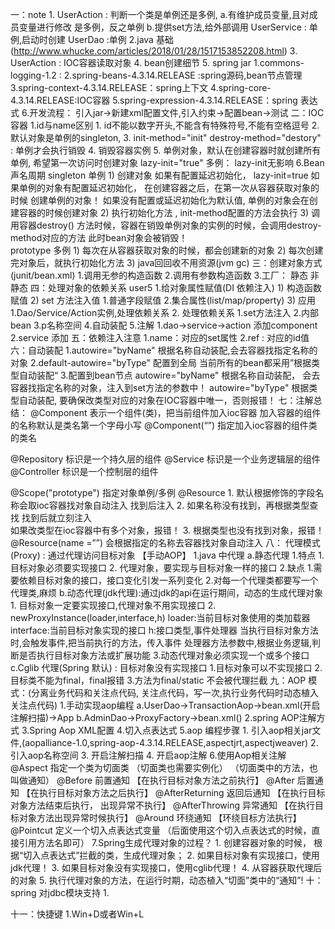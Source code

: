 一：note
    1. UserAction : 判断一个类是单例还是多例,
        a.有维护成员变量,且对成员变量进行修改 是多例，反之单例
        b.提供set方法,给外部调用
       UserService : 单例,启动时创建
       UserDao :单例
    2.java 基础(http://www.whucke.com/articles/2018/01/28/1517153852208.html)
    3. UserAction : IOC容器读取对象
    4. bean创建细节
    5. spring jar
        1.commons-logging-1.2 :
        2.spring-beans-4.3.14.RELEASE :spring源码,bean节点管理
        3.spring-context-4.3.14.RELEASE：spring上下文
        4.spring-core-4.3.14.RELEASE:IOC容器
        5.spring-expression-4.3.14.RELEASE：spring 表达式
    6.开发流程：
        引入jar->新建xml配置文件,引入约束->配置bean->测试
二：IOC容器
    1.id与name区别
        1. id不能以数字开头,不能含有特殊符号,不能有空格逗号
    2. 默认对象是单例的singleton,
    3. init-method="init" destroy-method="destory" : 单例才会执行销毁
    4. 销毁容器实例
    5. 单例对象，默认在创建容器时就创建所有单例,
       希望第一次访问时创建对象 lazy-init="true"
       多例： lazy-init无影响
    6.Bean声名周期
      singleton  单例
        1) 创建对象
             如果有配置延迟初始化，
                lazy-init=true  如果单例的对象有配置延迟初始化， 在创建容器之后，在第一次从容器获取对象的时候
             创建单例的对象！
            如果没有配置或延迟初始化为默认值, 单例的对象会在创建容器的时候创建对象
        2) 执行初始化方法 , init-method配置的方法会执行
        3) 调用容器destroy() 方法时候，容器在销毁单例对象的实例的时候，会调用destroy-method对应的方法
           此时bean对象会被销毁！      		   	  
      prototype  多例
         1) 每次在从容器获取对象的时候，都会创建新的对象
         2) 每次创建完对象后，就执行初始化方法
         3) java回回收不用资源(jvm gc)	
三：创建对象方式 (junit/bean.xml)
    1.调用无参的构造函数
    2.调用有参数构造函数
    3.工厂：
        静态
        非静态
四：处理对象的依赖关系 user5
    1.给对象属性赋值(DI 依赖注入)
        1) 构造函数赋值
        2) set 方法注入值
            1.普通字段赋值
            2.集合属性(list/map/property)
        3) 应用
            1.Dao/Service/Action实例,处理依赖关系
    2. 处理依赖关系
        1.set方法注入
        2.内部bean
        3.p名称空间
        4.自动装配
        5.注解
            1.dao->service->action 添加component
            2.service 添加 
五：依赖注入注意
    1.name：对应的set属性
    2.ref : 对应的id值
六：自动装配
    1.autowire="byName" 根据名称自动装配,会去容器找指定名称的对象
    2.default-autowire="byType"  配置到全局
      当前所有的bean都采用”根据类型自动装配“
    3.配置到bean节点
        autowire="byName"  根据名称自动装配， 会去容器找指定名称的对象，注入到set方法的参数中！
        autowire="byType"  根据类型自动装配, 要确保改类型对应的对象在IOC容器中唯一，否则报错！
七：注解总结：
  @Component  表示一个组件(类)，把当前组件加入ioc容器
             加入容器的组件的名称默认是类名第一个字母小写
  @Component(“”)   指定加入ioc容器的组件类的类名
  
  @Repository    标识是一个持久层的组件
  		@Service       标识是一个业务逻辑层的组件
  @Controller     标识是一个控制层的组件
  
  @Scope("prototype")	指定对象单例/多例
  @Resource   1. 默认根据修饰的字段名称会取ioc容器找对象自动注入
  				找到后注入
  			  2. 如果名称没有找到，再根据类型查找  找到后就立刻注入  
  			     如果改类型在ioc容器中有多个对象，报错！
  			  3. 根据类型也没有找到对象，报错！		
  @Resource(name =””) 会根据指定的名称去容器找对象自动注入
八： 代理模式(Proxy) : 通过代理访问目标对象  【手动AOP】
    1.java 中代理
        a.静态代理
            1.特点
                1. 目标对象必须要实现接口
                2. 代理对象，要实现与目标对象一样的接口
            2.缺点
                1.需要依赖目标对象的接口，接口变化引发一系列变化
                2.对每一个代理类都要写一个代理类,麻烦
        b.动态代理(jdk代理):通过jdk的api在运行期间，动态的生成代理对象
            1. 目标对象一定要实现接口,代理对象不用实现接口
            2. newProxyInstance(loader,interface,h)
                loader:当前目标对象使用的类加载器
                interface:当前目标对象实现的接口
                h:接口类型,事件处理器
                当执行目标对象方法时,会触发事件,把当前执行的方法，传入事件
                处理器方法参数中,根据业务逻辑,判断是否执行目标对象方法或扩展功能
            3.动态代理对象必须实现一个或多个接口
        c.Cglib 代理(Spring 默认) : 目标对象没有实现接口
            1.目标对象可以不实现接口
            2.目标类不能为final，final报错
            3.方法为final/static 不会被代理拦截
九：AOP 模式：(分离业务代码和关注点代码,
                关注点代码，写一次,执行业务代码时动态植入关注点代码)
    1.手动实现aop编程
        a.UserDao->TransactionAop->bean.xml(开启注解扫描)->App
        b.AdminDao->ProxyFactory->bean.xml()
    2.spring AOP注解方式
    3.Spring Aop XML配置
    4.切入点表达式
    5.aop 编程步骤
        1. 引入aop相关jar文件,(aopalliance-1.0,spring-aop-4.3.14.RELEASE,aspectjrt,aspectjweaver)
        2. 引入aop名称空间
        3. 开启注解扫描
        4. 开启aop注解
    6.使用Aop相关注解     
      @Aspect      指定一个类为切面类
      				（切面类也需要实例化）
      				（切面类中的方法，也叫做通知）
      @Before	       前置通知  【在执行目标对象方法之前执行】
      @After			   后置通知  【在执行目标对象方法之后执行】
      @AfterReturning    返回后通知  【在执行目标对象方法结束后执行， 出现异常不执行】
      @AfterThrowing    异常通知   【在执行目标对象方法出现异常时候执行】
      @Around          环绕通知   【环绕目标方法执行】      
      @Pointcut      定义一个切入点表达式变量  （后面使用这个切入点表达式的时候，直接引用方法名即可）
    7.Spring生成代理对象的过程？
        1. 创建容器对象的时候， 根据“切入点表达式”拦截的类，生成代理对象；
        2. 如果目标对象有实现接口，使用jdk代理！
        3. 如果目标对象没有实现接口，使用cglib代理！
        4. 从容器获取代理后的对象
        5. 执行代理对象的方法，在运行时期，动态植入“切面”类中的“通知”!
十：spring 对jdbc模块支持
    1.

十一：快捷键
    1.Win+D或者Win+L